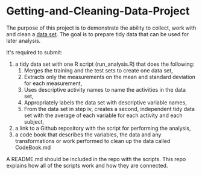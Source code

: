 # Getting-and-Cleaning-Data-Project

The purpose of this project is to demonstrate the ability to collect, work with and clean a [data set](https://d396qusza40orc.cloudfront.net/getdata%2Fprojectfiles%2FUCI%20HAR%20Dataset.zip). The goal is to prepare tidy data that can be used for later analysis.

It's required to submit:

1. a tidy data set with one R script (run_analysis.R) that does the following:
	1. Merges the training and the test sets to create one data set,
	2. Extracts only the measurements on the mean and standard deviation for each measurement,
	3. Uses descriptive activity names to name the activities in the data set,
	4. Appropriately labels the data set with descriptive variable names,
	5. From the data set in step iv, creates a second, independent tidy data set with the average of each variable for each activity and each subject,
2. a link to a Github repository with the script for performing the analysis,
3. a code book that describes the variables, the data and any transformations or work performed to clean up the data called CodeBook.md

A README.md should be included in the repo with the scripts. This repo explains how all of the scripts work and how they are connected.
